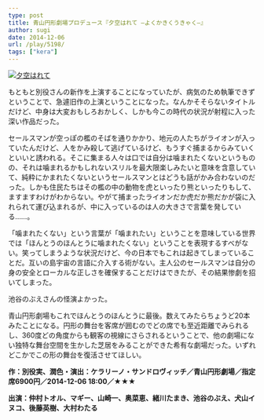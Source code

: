 ```yaml
---
type: post
title: 青山円形劇場プロデュース『夕空はれて —よくかきくうきゃく—』
author: sugi
date: 2014-12-06
url: /play/5198/
tags: ["kera"]
---
```

<a href="http://i2.wp.com/asharpminor.com/wp-content/uploads/2014/12/hareteA.jpg" onclick="_gaq.push(['_trackEvent', 'outbound-article', 'http://asharpminor.com/wp-content/uploads/2014/12/hareteA.jpg', '']);" ><img src="http://i2.wp.com/asharpminor.com/wp-content/uploads/2014/12/hareteA.jpg?resize=300%2C300" alt="夕空はれて" class="alignleft size-medium wp-image-5199" data-recalc-dims="1" /></a>

もともと別役さんの新作を上演することになっていたが、病気のため執筆できずということで、急遽旧作の上演ということになった。なんかそそらないタイトルだけど、中身は大変おもしろおかしく、しかも今この時代の状況が射程に入った深い作品だった。

セールスマンが空っぽの檻のそばを通りかかり、地元の人たちがライオンが入っていたんだけど、人をかみ殺して逃げているけど、もうすぐ捕まるからみていくといいと誘われる。そこに集まる人々は口では自分は噛まれたくないというものの、それは噛まれるかもしれないスリルを最大限楽しみたいと意味を含意していて、純粋にかまれたくないというセールスマンとはどうも話がかみ合わないのだった。しかも住民たちはその檻の中の動物を虎といったり熊といったりもして、ますますわけがわからない。やがて捕まったライオンだか虎だか熊だかが袋に入れられて運び込まれるが、中に入っているのは人の大きさで言葉を発している……。

「噛まれたくない」という言葉が「噛まれたい」ということを意味している世界では「ほんとうのほんとうに噛まれたくない」ということを表現するすべがない。笑ってしまうような状況だけど、今の日本でもこれは起きてしまっていることだ。互いの島宇宙の言語に介入する術がない。主人公のセールスマンは自分の身の安全とローカルな正しさを確保することだけはできたが、その結果惨劇を招いてしまった。

池谷のぶえさんの怪演よかった。

青山円形劇場もこれでほんとうのほんとうに最後。数えてみたらちょうど20本みたことになる。円形の舞台を客席が囲むのでどの席でも至近距離でみられるし、360度どの角度からも観客の視線にさらされるということで、他の劇場にない独特な舞台空間を生かした芝居をみることができた希有な劇場だった。いずれどこかでこの形の舞台を復活させてほしい。

**作：別役実、潤色・演出：ケラリーノ・サンドロヴィッチ／青山円形劇場／指定席6900円／2014-12-06 18:00／★★★**

**出演：仲村トオル、マギー、山崎一、奥菜恵、緒川たまき、池谷のぶえ、犬山イヌコ、後藤英樹、大村わたる**
